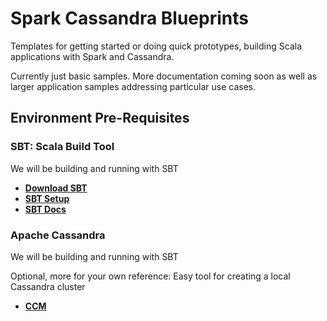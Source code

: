 # Spark Cassandra Blueprints

Templates for getting started or doing quick prototypes, building Scala applications with Spark and Cassandra.

Currently just basic samples. More documentation coming soon as well as larger application samples addressing particular use cases.

## Environment Pre-Requisites

### SBT: Scala Build Tool
We will be building and running with SBT

* [**Download SBT**](http://www.scala-sbt.org/download.html) 
* [**SBT Setup**](http://www.scala-sbt.org/0.13/tutorial/Manual-Installation.html) 
* [**SBT Docs**](http://www.scala-sbt.org/0.13/docs/index.html)

### Apache Cassandra
We will be building and running with SBT

Optional, more for your own reference:
Easy tool for creating a local Cassandra cluster
 
* [**CCM**](http://www.datastax.com/dev/blog/ccm-a-development-tool-for-creating-local-cassandra-clusters) 
